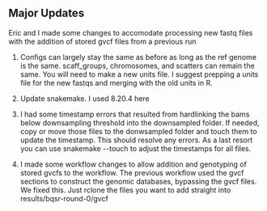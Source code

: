 ## Major Updates
Eric and I made some changes to accomodate processing new fastq files with the addition of stored gvcf files from a previous run

1. Configs can largely stay the same as before as long as the ref genome is the same. scaff_groups, chromosomes, and scatters can remain the same. You will need to make a new units file. I suggest prepping a units file for the new fastqs and merging with the old units in R.

2. Update snakemake. I used 8.20.4 here

3. I had some timestamp errors that resulted from hardlinking the bams below downsampling threshold into the downsampled folder. If needed, copy or move those files to the donwsampled folder and touch them to update the timestamp. This should resolve any errors. As a last resort you can use snakemake --touch to adjust the timestamps for all files.

4. I made some workflow changes to allow addition and genotyping of stored gvcfs to the workflow. The previous workflow used the gvcf sections to construct the genomic databases, bypassing the gvcf files. We fixed this. Just rclone the files you want to add straight into results/bqsr-round-0/gvcf
